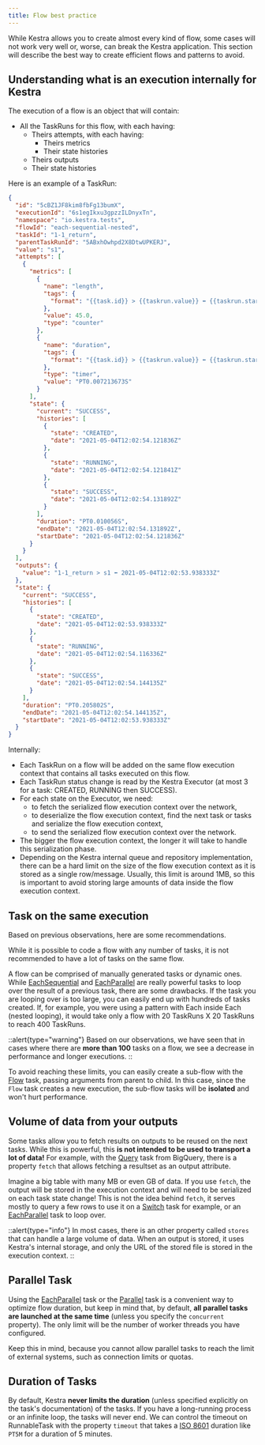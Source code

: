 ```yaml
---
title: Flow best practice
---
```


While Kestra allows you to create almost every kind of flow, some cases will not work very well or, worse, can break the Kestra application.
This section will describe the best way to create efficient flows and patterns to avoid.


## Understanding what is an execution internally for Kestra
The execution of a flow is an object that will contain:
- All the TaskRuns for this flow, with each having:
    - Theirs attempts, with each having:
        - Theirs metrics
        - Their state histories
    - Theirs outputs
    - Their state histories

Here is an example of a TaskRun:
```json
{
  "id": "5cBZ1JF8kim8fbFg13bumX",
  "executionId": "6s1egIkxu3gpzzILDnyxTn",
  "namespace": "io.kestra.tests",
  "flowId": "each-sequential-nested",
  "taskId": "1-1_return",
  "parentTaskRunId": "5ABxhOwhpd2X8DtwUPKERJ",
  "value": "s1",
  "attempts": [
    {
      "metrics": [
        {
          "name": "length",
          "tags": {
            "format": "{{task.id}} > {{taskrun.value}} ⬅ {{taskrun.startDate}}"
          },
          "value": 45.0,
          "type": "counter"
        },
        {
          "name": "duration",
          "tags": {
            "format": "{{task.id}} > {{taskrun.value}} ⬅ {{taskrun.startDate}}"
          },
          "type": "timer",
          "value": "PT0.007213673S"
        }
      ],
      "state": {
        "current": "SUCCESS",
        "histories": [
          {
            "state": "CREATED",
            "date": "2021-05-04T12:02:54.121836Z"
          },
          {
            "state": "RUNNING",
            "date": "2021-05-04T12:02:54.121841Z"
          },
          {
            "state": "SUCCESS",
            "date": "2021-05-04T12:02:54.131892Z"
          }
        ],
        "duration": "PT0.010056S",
        "endDate": "2021-05-04T12:02:54.131892Z",
        "startDate": "2021-05-04T12:02:54.121836Z"
      }
    }
  ],
  "outputs": {
    "value": "1-1_return > s1 ⬅ 2021-05-04T12:02:53.938333Z"
  },
  "state": {
    "current": "SUCCESS",
    "histories": [
      {
        "state": "CREATED",
        "date": "2021-05-04T12:02:53.938333Z"
      },
      {
        "state": "RUNNING",
        "date": "2021-05-04T12:02:54.116336Z"
      },
      {
        "state": "SUCCESS",
        "date": "2021-05-04T12:02:54.144135Z"
      }
    ],
    "duration": "PT0.205802S",
    "endDate": "2021-05-04T12:02:54.144135Z",
    "startDate": "2021-05-04T12:02:53.938333Z"
  }
}
```

Internally:
- Each TaskRun on a flow will be added on the same flow execution context that contains all tasks executed on this flow.
- Each TaskRun status change is read by the Kestra Executor (at most 3 for a task: CREATED, RUNNING then SUCCESS).
- For each state on the Executor, we need:
    - to fetch the serialized flow execution context over the network,
    - to deserialize the flow execution context, find the next task or tasks and serialize the flow execution context,
    - to send the serialized flow execution context over the network.
- The bigger the flow execution context, the longer it will take to handle this serialization phase.
- Depending on the Kestra internal queue and repository implementation, there can be a hard limit on the size of the flow execution context as it is stored as a single row/message. Usually, this limit is around 1MB, so this is important to avoid storing large amounts of data inside the flow execution context.

## Task on the same execution
Based on previous observations, here are some recommendations.

While it is possible to code a flow with any number of tasks, it is not recommended to have a lot of tasks on the same flow.

A flow can be comprised of manually generated tasks or dynamic ones. While [EachSequential](../../plugins/core/tasks/flows/io.kestra.core.tasks.flows.EachSequential.md) and [EachParallel](../../plugins/core/tasks/flows/io.kestra.core.tasks.flows.EachParallel.md) are really powerful tasks to loop over the result of a previous task, there are some drawbacks. If the task you are looping over is too large, you can easily end up with hundreds of tasks created. If, for example, you were using a pattern with Each inside Each (nested looping), it would take only a flow with 20 TaskRuns X 20 TaskRuns to reach 400 TaskRuns.

::alert{type="warning"}
Based on our observations, we have seen that in cases where there are **more than 100** tasks on a flow, we see a decrease in performance and longer executions.
::

To avoid reaching these limits, you can easily create a sub-flow with the [Flow](../../plugins/core/tasks/flows/io.kestra.core.tasks.flows.Flow.md) task, passing arguments from parent to child. In this case, since the `Flow` task creates a new execution, the sub-flow tasks will be **isolated** and won't hurt performance.

## Volume of data from your outputs
Some tasks allow you to fetch results on outputs to be reused on the next tasks.
While this is powerful, this **is not intended to be used to transport a lot of data!**
For example, with the [Query](../../plugins/plugin-gcp/tasks/bigquery/io.kestra.plugin.gcp.bigquery.Query.md) task from BigQuery, there is a property `fetch` that allows fetching a resultset as an output attribute.

Imagine a big table with many MB or even GB of data. If you use `fetch`, the output will be stored in the execution context and will need to be serialized on each task state change! This is not the idea behind `fetch`, it serves mostly to query a few rows to use it on a [Switch](../../plugins/core/tasks/flows/io.kestra.core.tasks.flows.Switch.md) task for example, or an [EachParallel](../../plugins/core/tasks/flows/io.kestra.core.tasks.flows.EachParallel.md) task to loop over.

::alert{type="info"}
In most cases, there is an other property called `stores` that can handle a large volume of data. When an output is stored, it uses Kestra's internal storage, and only the URL of the stored file is stored in the execution context.
::


## Parallel Task
Using the [EachParallel](../../plugins/core/tasks/flows/io.kestra.core.tasks.flows.EachParallel.md) task or the [Parallel](../../plugins/core/tasks/flows/io.kestra.core.tasks.flows.Parallel.md) task is a convenient way to optimize flow duration, but keep in mind that, by default, **all parallel tasks are launched at the same time** (unless you specify the `concurrent` property). The only limit will be the number of worker threads you have configured.

Keep this in mind, because you cannot allow parallel tasks to reach the limit of external systems, such as connection limits or quotas.


## Duration of Tasks
By default, Kestra **never limits the duration** (unless specified explicitly on the task's documentation) of the tasks. If you have a long-running process or an infinite loop, the tasks will never end. We can control the timeout on RunnableTask with the property `timeout` that takes a [ISO 8601](https://en.wikipedia.org/wiki/ISO_8601) duration like `PT5M` for a duration of 5 minutes.
